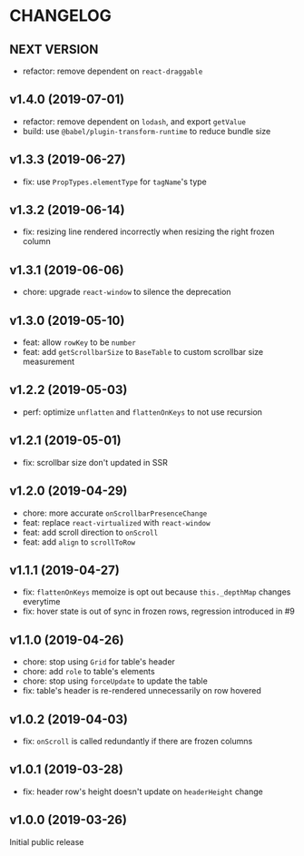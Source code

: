 # CHANGELOG

## NEXT VERSION

- refactor: remove dependent on `react-draggable`

## v1.4.0 (2019-07-01)

- refactor: remove dependent on `lodash`, and export `getValue`
- build: use `@babel/plugin-transform-runtime` to reduce bundle size

## v1.3.3 (2019-06-27)

- fix: use `PropTypes.elementType` for `tagName`'s type

## v1.3.2 (2019-06-14)

- fix: resizing line rendered incorrectly when resizing the right frozen column

## v1.3.1 (2019-06-06)

- chore: upgrade `react-window` to silence the deprecation

## v1.3.0 (2019-05-10)

- feat: allow `rowKey` to be `number`
- feat: add `getScrollbarSize` to `BaseTable` to custom scrollbar size measurement

## v1.2.2 (2019-05-03)

- perf: optimize `unflatten` and `flattenOnKeys` to not use recursion

## v1.2.1 (2019-05-01)

- fix: scrollbar size don't updated in SSR

## v1.2.0 (2019-04-29)

- chore: more accurate `onScrollbarPresenceChange`
- feat: replace `react-virtualized` with `react-window`
- feat: add scroll direction to `onScroll`
- feat: add `align` to `scrollToRow`

## v1.1.1 (2019-04-27)

- fix: `flattenOnKeys` memoize is opt out because `this._depthMap` changes everytime
- fix: hover state is out of sync in frozen rows, regression introduced in #9

## v1.1.0 (2019-04-26)

- chore: stop using `Grid` for table's header
- chore: add `role` to table's elements
- chore: stop using `forceUpdate` to update the table
- fix: table's header is re-rendered unnecessarily on row hovered

## v1.0.2 (2019-04-03)

- fix: `onScroll` is called redundantly if there are frozen columns

## v1.0.1 (2019-03-28)

- fix: header row's height doesn't update on `headerHeight` change

## v1.0.0 (2019-03-26)

Initial public release
